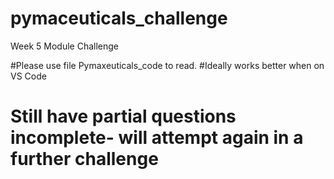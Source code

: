 # pymaceuticals_challenge
Week 5 Module Challenge

#Please use file Pymaxeuticals_code to read.
#Ideally works better when on VS Code

# Still have partial questions incomplete- will attempt again in a further challenge
